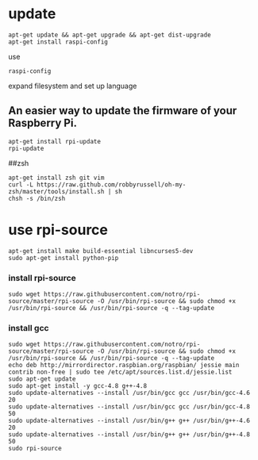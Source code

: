 # update
```
apt-get update && apt-get upgrade && apt-get dist-upgrade
apt-get install raspi-config
```

use

```
raspi-config
```

expand filesystem and set up language

## An easier way to update the firmware of your Raspberry Pi.

```
apt-get install rpi-update
rpi-update
```

##zsh
```
apt-get install zsh git vim
curl -L https://raw.github.com/robbyrussell/oh-my-zsh/master/tools/install.sh | sh
chsh -s /bin/zsh
```


# use rpi-source
```
apt-get install make build-essential libncurses5-dev
sudo apt-get install python-pip
```
### install rpi-source
```
sudo wget https://raw.githubusercontent.com/notro/rpi-source/master/rpi-source -O /usr/bin/rpi-source && sudo chmod +x /usr/bin/rpi-source && /usr/bin/rpi-source -q --tag-update

```
### install gcc
```
sudo wget https://raw.githubusercontent.com/notro/rpi-source/master/rpi-source -O /usr/bin/rpi-source && sudo chmod +x /usr/bin/rpi-source && /usr/bin/rpi-source -q --tag-update
echo deb http://mirrordirector.raspbian.org/raspbian/ jessie main contrib non-free | sudo tee /etc/apt/sources.list.d/jessie.list
sudo apt-get update
sudo apt-get install -y gcc-4.8 g++-4.8
sudo update-alternatives --install /usr/bin/gcc gcc /usr/bin/gcc-4.6 20
sudo update-alternatives --install /usr/bin/gcc gcc /usr/bin/gcc-4.8 50
sudo update-alternatives --install /usr/bin/g++ g++ /usr/bin/g++-4.6 20
sudo update-alternatives --install /usr/bin/g++ g++ /usr/bin/g++-4.8 50
sudo rpi-source
```